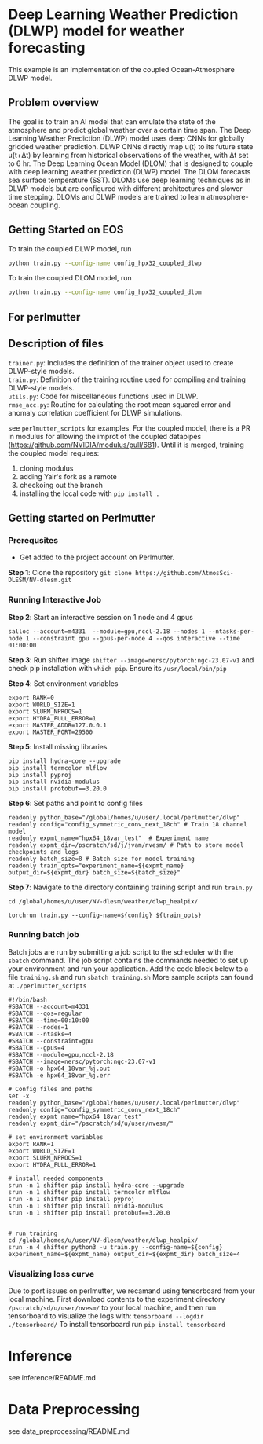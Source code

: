 # Deep Learning Weather Prediction (DLWP) model for weather forecasting

This example is an implementation of the coupled Ocean-Atmosphere DLWP model.

## Problem overview

The goal is to train an AI model that can emulate the state of the atmosphere and predict
global weather over a certain time span. The Deep Learning Weather Prediction (DLWP) model
uses deep CNNs for globally gridded weather prediction. DLWP CNNs directly map u(t) to
its future state u(t+Δt) by learning from historical observations of the weather,
with Δt set to 6 hr. The Deep Learning Ocean Model (DLOM) that is designed to couple with
deep learning weather prediction (DLWP) model. The DLOM forecasts sea surface
temperature (SST). DLOMs use deep learning techniques as in DLWP models but are
configured with different architectures and slower time stepping. DLOMs and DLWP models
are trained to learn atmosphere-ocean coupling.

## Getting Started on EOS

To train the coupled DLWP model, run

```bash
python train.py --config-name config_hpx32_coupled_dlwp
```

To train the coupled DLOM model, run

```bash
python train.py --config-name config_hpx32_coupled_dlom
```

## For perlmutter
## Description of files

`trainer.py`: Includes the definition of the trainer object used to create DLWP-style models.<br>
`train.py`: Definition of the training routine used for compiling and training DLWP-style models.<br>
`utils.py`: Code for miscellaneous functions used in DLWP.<br>
`rmse_acc.py`: Routine for calculating the root mean squared error and anomaly correlation coefficient for DLWP simulations.

see `perlmutter_scripts` for examples. 
For the coupled model, there is a PR in modulus for allowing the improt of the 
coupled datapipes (https://github.com/NVIDIA/modulus/pull/681). 
Until it is merged, training the coupled model requires:
1. cloning modulus
2. adding Yair's fork as a remote
3. checkoing out the branch
4. installing the local code with `pip install .`


## Getting started on Perlmutter

### Prerequsites
- Get added to the project account on Perlmutter. 

**Step 1**: Clone the repository `git clone https://github.com/AtmosSci-DLESM/NV-dlesm.git`

### Running Interactive Job 

**Step 2**: Start an interactive session on 1 node and 4 gpus

``salloc --account=m4331  --module=gpu,nccl-2.18 --nodes 1 --ntasks-per-node 1 --constraint gpu --gpus-per-node 4 --qos interactive --time 01:00:00``

**Step 3**: Run shifter image ``shifter --image=nersc/pytorch:ngc-23.07-v1`` and check pip installation with ``which pip``. Ensure its ``/usr/local/bin/pip``

**Step 4**: Set environment variables 

```
export RANK=0
export WORLD_SIZE=1
export SLURM_NPROCS=1
export HYDRA_FULL_ERROR=1
export MASTER_ADDR=127.0.0.1
export MASTER_PORT=29500
```

**Step 5**: Install missing libraries 

```
pip install hydra-core --upgrade
pip install termcolor mlflow
pip install pyproj
pip install nvidia-modulus
pip install protobuf==3.20.0
```

**Step 6**: Set paths and point to config files 

```
readonly python_base="/global/homes/u/user/.local/perlmutter/dlwp"
readonly config="config_symmetric_conv_next_18ch" # Train 18 channel model
readonly expmt_name="hpx64_18var_test"  # Experiment name
readonly expmt_dir=/pscratch/sd/j/jvam/nvesm/ # Path to store model checkpoints and logs
readonly batch_size=8 # Batch size for model training
readonly train_opts="experiment_name=${expmt_name} output_dir=${expmt_dir} batch_size=${batch_size}"
```

**Step 7**: Navigate to the directory containing training script and run `train.py`

``cd /global/homes/u/user/NV-dlesm/weather/dlwp_healpix/``

``torchrun train.py --config-name=${config} ${train_opts}``

### Running batch job 

Batch jobs are run by submitting a job script to the scheduler with the `sbatch` command. The job script contains the commands needed to set up your environment and run your application. Add the code block below to a file `training.sh` and run `sbatch training.sh` More sample scripts can found at `./perlmutter_scripts`

```
#!/bin/bash
#SBATCH --account=m4331
#SBATCH --qos=regular
#SBATCH --time=00:10:00
#SBATCH --nodes=1
#SBATCH --ntasks=4
#SBATCH --constraint=gpu
#SBATCH --gpus=4
#SBATCH --module=gpu,nccl-2.18
#SBATCH --image=nersc/pytorch:ngc-23.07-v1
#SBATCH -o hpx64_18var_%j.out 
#SBATCh -e hpx64_18var_%j.err

# Config files and paths
set -x
readonly python_base="/global/homes/u/user/.local/perlmutter/dlwp"
readonly config="config_symmetric_conv_next_18ch"
readonly expmt_name="hpx64_18var_test"
readonly expmt_dir="/pscratch/sd/u/user/nvesm/"

# set environment variables
export RANK=1
export WORLD_SIZE=1
export SLURM_NPROCS=1
export HYDRA_FULL_ERROR=1

# install needed components
srun -n 1 shifter pip install hydra-core --upgrade
srun -n 1 shifter pip install termcolor mlflow
srun -n 1 shifter pip install pyproj
srun -n 1 shifter pip install nvidia-modulus
srun -n 1 shifter pip install protobuf==3.20.0
 

# run training
cd /global/homes/u/user/NV-dlesm/weather/dlwp_healpix/
srun -n 4 shifter python3 -u train.py --config-name=${config} experiment_name=${expmt_name} output_dir=${expmt_dir} batch_size=4
```

### Visualizing loss curve 
Due to port issues on perlmutter, we recamand using tensorboard from your local machine. First download contents to the experiment directory `/pscratch/sd/u/user/nvesm/` to your local machine, and then run tensorboard to visualize the logs with: 
`tensorboard --logdir ./tensorboard/` 
To install tensorboard run `pip install tensorboard`

# Inference
see inference/README.md

# Data Preprocessing
see data_preprocessing/README.md